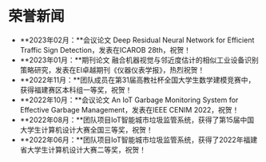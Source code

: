 # 荣誉新闻

- **2023年02月：**会议论文 Deep Residual Neural Network for Efficient Traffic Sign Detection，发表在ICAROB 28th，祝贺！
- **2023年01月：**期刊论文 融合机器视觉与邻近度估计的相似工业设备识别策略研究，发表在EI卓越期刊《仪器仪表学报》，热烈祝贺！
- **2022年11月：**团队成员在第31届高教社杯全国大学生数学建模竞赛中，获得福建赛区本科组一等奖，祝贺！
- **2022年10月：**会议论文 An IoT Garbage Monitoring System for Effective Garbage Management，发表在IEEE CENIM 2022，祝贺！
- **2022年08月：**团队项目IoT智能城市垃圾监管系统，获得了第15届中国大学生计算机设计大赛全国三等奖，祝贺！
- **2022年06月：**团队项目IoT智能城市垃圾监管系统，获得了2022年福建省大学生计算机设计大赛二等奖，祝贺！
